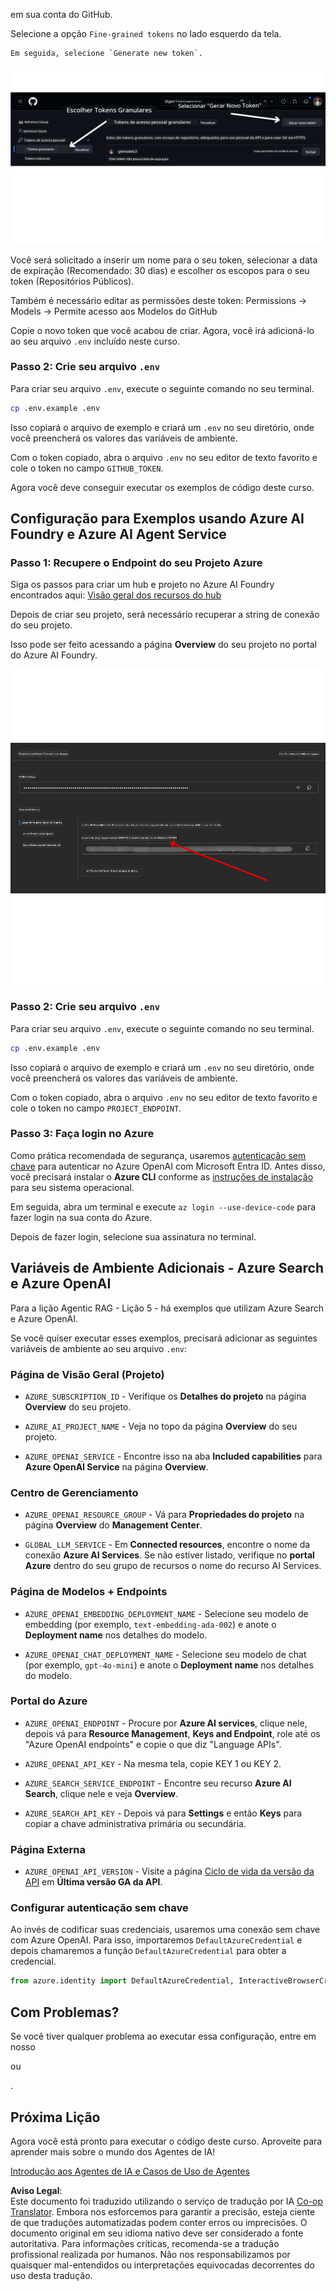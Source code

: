 <!--
CO_OP_TRANSLATOR_METADATA:
{
  "original_hash": "76945069b52a49cd0432ae3e0b0ba22e",
  "translation_date": "2025-07-12T07:48:53+00:00",
  "source_file": "00-course-setup/README.md",
  "language_code": "br"
}
-->
em sua conta do GitHub.

Selecione a opção `Fine-grained tokens` no lado esquerdo da tela.

    Em seguida, selecione `Generate new token`.

![Generate Token](../../../translated_images/generate-token.9748d7585dd004cb4119b5aac724baff49c3a85791701b5e8ba3274b037c5b66.br.png)

Você será solicitado a inserir um nome para o seu token, selecionar a data de expiração (Recomendado: 30 dias) e escolher os escopos para o seu token (Repositórios Públicos).

Também é necessário editar as permissões deste token: Permissions -> Models -> Permite acesso aos Modelos do GitHub

Copie o novo token que você acabou de criar. Agora, você irá adicioná-lo ao seu arquivo `.env` incluído neste curso.

### Passo 2: Crie seu arquivo `.env`

Para criar seu arquivo `.env`, execute o seguinte comando no seu terminal.

```bash
cp .env.example .env
```

Isso copiará o arquivo de exemplo e criará um `.env` no seu diretório, onde você preencherá os valores das variáveis de ambiente.

Com o token copiado, abra o arquivo `.env` no seu editor de texto favorito e cole o token no campo `GITHUB_TOKEN`.

Agora você deve conseguir executar os exemplos de código deste curso.

## Configuração para Exemplos usando Azure AI Foundry e Azure AI Agent Service

### Passo 1: Recupere o Endpoint do seu Projeto Azure

Siga os passos para criar um hub e projeto no Azure AI Foundry encontrados aqui: [Visão geral dos recursos do hub](https://learn.microsoft.com/en-us/azure/ai-foundry/concepts/ai-resources)

Depois de criar seu projeto, será necessário recuperar a string de conexão do seu projeto.

Isso pode ser feito acessando a página **Overview** do seu projeto no portal do Azure AI Foundry.

![String de Conexão do Projeto](../../../translated_images/project-endpoint.8cf04c9975bbfbf18f6447a599550edb052e52264fb7124d04a12e6175e330a5.br.png)

### Passo 2: Crie seu arquivo `.env`

Para criar seu arquivo `.env`, execute o seguinte comando no seu terminal.

```bash
cp .env.example .env
```

Isso copiará o arquivo de exemplo e criará um `.env` no seu diretório, onde você preencherá os valores das variáveis de ambiente.

Com o token copiado, abra o arquivo `.env` no seu editor de texto favorito e cole o token no campo `PROJECT_ENDPOINT`.

### Passo 3: Faça login no Azure

Como prática recomendada de segurança, usaremos [autenticação sem chave](https://learn.microsoft.com/azure/developer/ai/keyless-connections?tabs=csharp%2Cazure-cli?WT.mc_id=academic-105485-koreyst) para autenticar no Azure OpenAI com Microsoft Entra ID. Antes disso, você precisará instalar o **Azure CLI** conforme as [instruções de instalação](https://learn.microsoft.com/cli/azure/install-azure-cli?WT.mc_id=academic-105485-koreyst) para seu sistema operacional.

Em seguida, abra um terminal e execute `az login --use-device-code` para fazer login na sua conta do Azure.

Depois de fazer login, selecione sua assinatura no terminal.

## Variáveis de Ambiente Adicionais - Azure Search e Azure OpenAI 

Para a lição Agentic RAG - Lição 5 - há exemplos que utilizam Azure Search e Azure OpenAI.

Se você quiser executar esses exemplos, precisará adicionar as seguintes variáveis de ambiente ao seu arquivo `.env`:

### Página de Visão Geral (Projeto)

- `AZURE_SUBSCRIPTION_ID` - Verifique os **Detalhes do projeto** na página **Overview** do seu projeto.

- `AZURE_AI_PROJECT_NAME` - Veja no topo da página **Overview** do seu projeto.

- `AZURE_OPENAI_SERVICE` - Encontre isso na aba **Included capabilities** para **Azure OpenAI Service** na página **Overview**.

### Centro de Gerenciamento

- `AZURE_OPENAI_RESOURCE_GROUP` - Vá para **Propriedades do projeto** na página **Overview** do **Management Center**.

- `GLOBAL_LLM_SERVICE` - Em **Connected resources**, encontre o nome da conexão **Azure AI Services**. Se não estiver listado, verifique no **portal Azure** dentro do seu grupo de recursos o nome do recurso AI Services.

### Página de Modelos + Endpoints

- `AZURE_OPENAI_EMBEDDING_DEPLOYMENT_NAME` - Selecione seu modelo de embedding (por exemplo, `text-embedding-ada-002`) e anote o **Deployment name** nos detalhes do modelo.

- `AZURE_OPENAI_CHAT_DEPLOYMENT_NAME` - Selecione seu modelo de chat (por exemplo, `gpt-4o-mini`) e anote o **Deployment name** nos detalhes do modelo.

### Portal do Azure

- `AZURE_OPENAI_ENDPOINT` - Procure por **Azure AI services**, clique nele, depois vá para **Resource Management**, **Keys and Endpoint**, role até os "Azure OpenAI endpoints" e copie o que diz "Language APIs".

- `AZURE_OPENAI_API_KEY` - Na mesma tela, copie KEY 1 ou KEY 2.

- `AZURE_SEARCH_SERVICE_ENDPOINT` - Encontre seu recurso **Azure AI Search**, clique nele e veja **Overview**.

- `AZURE_SEARCH_API_KEY` - Depois vá para **Settings** e então **Keys** para copiar a chave administrativa primária ou secundária.

### Página Externa

- `AZURE_OPENAI_API_VERSION` - Visite a página [Ciclo de vida da versão da API](https://learn.microsoft.com/en-us/azure/ai-services/openai/api-version-deprecation#latest-ga-api-release) em **Última versão GA da API**.

### Configurar autenticação sem chave

Ao invés de codificar suas credenciais, usaremos uma conexão sem chave com Azure OpenAI. Para isso, importaremos `DefaultAzureCredential` e depois chamaremos a função `DefaultAzureCredential` para obter a credencial.

```python
from azure.identity import DefaultAzureCredential, InteractiveBrowserCredential
```

## Com Problemas?

Se você tiver qualquer problema ao executar essa configuração, entre em nosso

ou

.

## Próxima Lição

Agora você está pronto para executar o código deste curso. Aproveite para aprender mais sobre o mundo dos Agentes de IA!

[Introdução aos Agentes de IA e Casos de Uso de Agentes](../01-intro-to-ai-agents/README.md)

**Aviso Legal**:  
Este documento foi traduzido utilizando o serviço de tradução por IA [Co-op Translator](https://github.com/Azure/co-op-translator). Embora nos esforcemos para garantir a precisão, esteja ciente de que traduções automatizadas podem conter erros ou imprecisões. O documento original em seu idioma nativo deve ser considerado a fonte autoritativa. Para informações críticas, recomenda-se a tradução profissional realizada por humanos. Não nos responsabilizamos por quaisquer mal-entendidos ou interpretações equivocadas decorrentes do uso desta tradução.